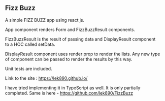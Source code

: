 Fizz Buzz
-----------

A simple FIZZ BUZZ app using react js.

App component renders Form and FizzBuzzResult components.

FizzBuzzResult is the result of passing data and DisplayResult component to a HOC called setData.

DisplayResult component uses render prop to render the lists. Any new type of component can be passed to render the results by this way.

Unit tests are included.

Link to the site : https://lek890.github.io/

I have tried implementing it in TypeScript as well. It is only partially completed.
Same is here - https://github.com/lek890/FizzBuzz
